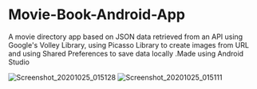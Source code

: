 # Movie-Book-Android-App
A movie directory app based on JSON data retrieved from an API using Google's Volley Library, using Picasso Library to create images from URL and using Shared Preferences to save data locally
.Made using Android Studio

![Screenshot_20201025_015128](https://user-images.githubusercontent.com/73053857/97092973-e38b5780-1665-11eb-9bff-4b16935b1af8.jpg)
![Screenshot_20201025_015111](https://user-images.githubusercontent.com/73053857/97092966-d66e6880-1665-11eb-9fc3-d740a54f01cc.jpg)

